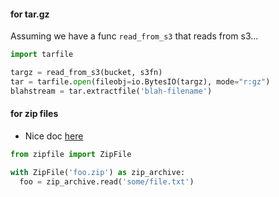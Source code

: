 
#### for tar.gz
Assuming we have a func `read_from_s3` that reads from s3...

```python
import tarfile

targz = read_from_s3(bucket, s3fn)
tar = tarfile.open(fileobj=io.BytesIO(targz), mode="r:gz")
blahstream = tar.extractfile('blah-filename')

```

#### for zip files 
* Nice doc [here](https://medium.com/dev-bits/ultimate-guide-for-working-with-i-o-streams-and-zip-archives-in-python-3-6f3cf96dca50)

```python
from zipfile import ZipFile

with ZipFile('foo.zip') as zip_archive:
  foo = zip_archive.read('some/file.txt')

```
